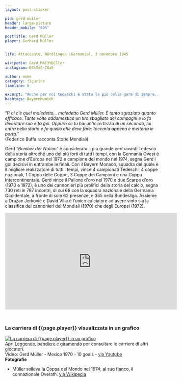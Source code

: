 ```yaml
---
layout: post-sticker

pid: gerd-muller
header: large-picture
header_mobile: "50%"

postTitle: Gerd Müller
player: Gerhard Müller


life: Attaccante, Nördlingen (Germania), 3 novembre 1945

wikipedia: Gerd_M%C3%BCller
instagram: B4kXd6-IGa6

author: none
category: figurine
timeline: 0

excerpt: "Anche per noi tedeschi è stata la più bella gara di sempre... ma io quella partita non voglio più vederla... ho tutto qui in testa, tutto qui, ma quella gara io non la voglio più vedere!!!"
hashtags: BayernMunich
---
```

“P _oi c'è quel maledetto... maledetto Gerd Müller. È tanto sgraziato quanto efficace. Tante volte addomestica un tiro sbagliato dei compagni e lo fa diventare suo e fa gol. Oppure se tu hai un'incertezza di un secondo, lui entra nella storia e fa quello che deve fare: toccarla appena e metterla in porta._”  
(Federico Buffa racconta Storie Mondiali)

Gerd “_Bomber der Nation_” è considerato il più grande centravanti Tedesco della storia oltreché uno dei più forti di tutti i tempi, con la Germania Ovest è campione d'Europa nel 1972 e campione del mondo nel 1974, segna Gerd i gol decisivi in entrambe le finali. Con il Bayern Monaco, squadra del quale è il migliore realizzatore di tutti i tempi, vince 4 campionati Tedeschi, 4 coppe nazionali, 1 Coppa delle Coppe, 3 Coppe dei Campioni e una Coppa Intercontinentale. Gerd vince il Pallone d'oro nel 1970 e due Scarpe d'oro (1970 e 1972), è uno dei cannonieri più prolifici della storia del calcio, segna 730 reti in 787 incontri, di cui 68 con la squadra nazionale della Germania Occidentale, a fronte di sole 62 presenze, e 365 nella Bundesliga. Assieme a Dražan Jerković e David Villa è l'unico calciatore ad avere vinto sia la classifica dei cannonieri dei Mondiali (1970) che degli Europei (1972).


<div class="text-center">
  <div class="videoWrapper">
    <iframe width="560" height="315" src="https://www.youtube-nocookie.com/embed/FwdBR7RRDTI" frameborder="0" allow="accelerometer; autoplay; encrypted-media; gyroscope; picture-in-picture" allowfullscreen></iframe>
  </div>
</div>

<div style="margin-top: 50px">
<h3>La carriera di {{page.player}} visualizzata in un grafico</h3>
<a href="/leggende-bandiere-e-giramondo" title="La carriera di {{page.player}} visualizzata in un grafico"><img class="responsive-img w100 border" src="{{site.baseurl}}/assets/pics/careers/{{page.pid}}.png" alt="La carriera di {{page.player}} in un grafico"/></a>
</div>
Apri <a href="/leggende-bandiere-e-giramondo" title="La carriera di {{page.player}} visualizzata in un grafico">Leggende, bandiere e giramondo</a> per consultare le carriere di altri giocatori.


<div class="post-disclaimer">
    Video: Gerd Müller - Mexico 1970 - 10 goals -
<a href="https://www.youtube.com/watch?v=FwdBR7RRDTI" target="_blank">via Youtube</a>
</div>

<div class="post-disclaimer">
<b>Fotografie</b><br/>
<ul>
  <li>Müller solleva la Coppa del Mondo nel 1974; al suo fianco, il connazionale Overath. <a href="https://commons.wikimedia.org/wiki/File:Finale_wereldkampioenschap_voetbal_1974_in_Munchen,_West_Duitsland_tegen_Nederla,_Bestanddeelnr_927-3080.jpg">via Wikipedia</a></li>
</ul>
</div>
